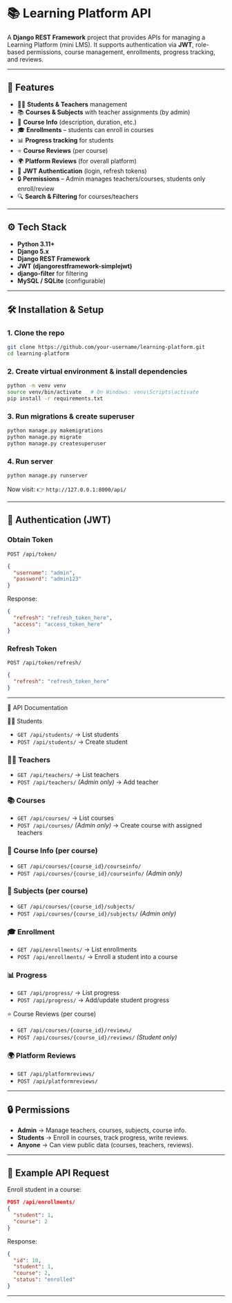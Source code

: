 

# 📚 Learning Platform API

A **Django REST Framework** project that provides APIs for managing a Learning Platform (mini LMS).
It supports authentication via **JWT**, role-based permissions, course management, enrollments, progress tracking, and reviews.

---

## 🚀 Features

* 👨‍🎓 **Students & Teachers** management
* 📚 **Courses & Subjects** with teacher assignments (by admin)
* 📝 **Course Info** (description, duration, etc.)
* 🎓 **Enrollments** – students can enroll in courses
* 📊 **Progress tracking** for students
* ⭐ **Course Reviews** (per course)
* 🌍 **Platform Reviews** (for overall platform)
* 🔑 **JWT Authentication** (login, refresh tokens)
* 🔒 **Permissions** – Admin manages teachers/courses, students only enroll/review
* 🔍 **Search & Filtering** for courses/teachers

---

## ⚙️ Tech Stack

* **Python 3.11+**
* **Django 5.x**
* **Django REST Framework**
* **JWT (djangorestframework-simplejwt)**
* **django-filter** for filtering
* **MySQL / SQLite** (configurable)

---

## 🛠️ Installation & Setup

### 1. Clone the repo

```bash
git clone https://github.com/your-username/learning-platform.git
cd learning-platform
```

### 2. Create virtual environment & install dependencies

```bash
python -m venv venv
source venv/bin/activate   # On Windows: venv\Scripts\activate
pip install -r requirements.txt
```

### 3. Run migrations & create superuser

```bash
python manage.py makemigrations
python manage.py migrate
python manage.py createsuperuser
```

### 4. Run server

```bash
python manage.py runserver
```

Now visit: 👉 `http://127.0.0.1:8000/api/`

---

## 🔑 Authentication (JWT)

### Obtain Token

`POST /api/token/`

```json
{
  "username": "admin",
  "password": "admin123"
}
```

Response:

```json
{
  "refresh": "refresh_token_here",
  "access": "access_token_here"
}
```

### Refresh Token

`POST /api/token/refresh/`

```json
{
  "refresh": "refresh_token_here"
}
```

---

 📘 API Documentation

 👨‍🎓 Students

* `GET /api/students/` → List students
* `POST /api/students/` → Create student

### 👨‍🏫 Teachers

* `GET /api/teachers/` → List teachers
* `POST /api/teachers/` *(Admin only)* → Add teacher

### 📚 Courses

* `GET /api/courses/` → List courses
* `POST /api/courses/` *(Admin only)* → Create course with assigned teachers

### 📝 Course Info (per course)

* `GET /api/courses/{course_id}/courseinfo/`
* `POST /api/courses/{course_id}/courseinfo/` *(Admin only)*

### 📖 Subjects (per course)

* `GET /api/courses/{course_id}/subjects/`
* `POST /api/courses/{course_id}/subjects/` *(Admin only)*

### 🎓 Enrollment

* `GET /api/enrollments/` → List enrollments
* `POST /api/enrollments/` → Enroll a student into a course

### 📊 Progress

* `GET /api/progress/` → List progress
* `POST /api/progress/` → Add/update student progress

 ⭐ Course Reviews (per course)

* `GET /api/courses/{course_id}/reviews/`
* `POST /api/courses/{course_id}/reviews/` *(Student only)*

### 🌍 Platform Reviews

* `GET /api/platformreviews/`
* `POST /api/platformreviews/`

---

## 🔒 Permissions

* **Admin** → Manage teachers, courses, subjects, course info.
* **Students** → Enroll in courses, track progress, write reviews.
* **Anyone** → Can view public data (courses, teachers, reviews).

---

## 📌 Example API Request

Enroll student in a course:

```json
POST /api/enrollments/
{
  "student": 1,
  "course": 2
}
```

Response:

```json
{
  "id": 10,
  "student": 1,
  "course": 2,
  "status": "enrolled"
}
```

---


